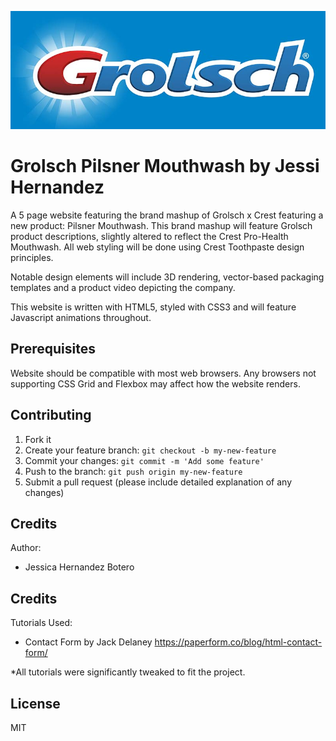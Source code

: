 ![A logo by the name of Grolsch with Crest Toothpaste styling.](images/readMe.jpg)

# Grolsch Pilsner Mouthwash by Jessi Hernandez

A 5 page website featuring the brand mashup of Grolsch x Crest featuring a new product: Pilsner Mouthwash. This brand mashup will feature Grolsch product descriptions, slightly altered to reflect the Crest Pro-Health Mouthwash. All web styling will be done using Crest Toothpaste design principles.

Notable design elements will include 3D rendering, vector-based packaging templates and a product video depicting the company.

This website is written with HTML5, styled with CSS3 and will feature Javascript animations throughout.

## Prerequisites

Website should be compatible with most web browsers. Any browsers not supporting CSS Grid and Flexbox may affect how the website renders.

## Contributing

1. Fork it
2. Create your feature branch: `git checkout -b my-new-feature`
3. Commit your changes: `git commit -m 'Add some feature'`
4. Push to the branch: `git push origin my-new-feature`
5. Submit a pull request (please include detailed explanation of any changes)

## Credits

Author:
- Jessica Hernandez Botero

## Credits

Tutorials Used:
- Contact Form by Jack Delaney
https://paperform.co/blog/html-contact-form/

*All tutorials were significantly tweaked to fit the project.

## License

MIT
